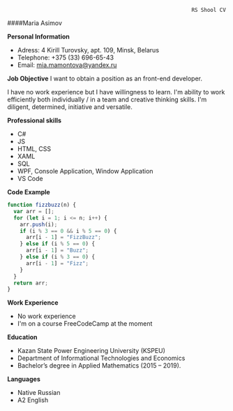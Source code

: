                                                                RS Shool CV

####Maria Asimov

**Personal Information**

- Adress: 4 Kirill Turovsky, apt. 109, Minsk, Belarus
- Telephone: +375 (33) 696-65-43
- Email: <mia.mamontova@yandex.ru>

**Job Objective**
I want to obtain a position as an front-end developer.

I have no work experience but I have willingness to learn.
I'm ability to work efficiently both individually / in a team and creative thinking skills. I'm diligent, determined, initiative and versatile.

**Professional skills**

- C#
- JS
- HTML, CSS
- XAML
- SQL
- WPF, Console Application, Window Application
- VS Code

**Code Example**

```js
function fizzbuzz(n) {
  var arr = [];
  for (let i = 1; i <= n; i++) {
    arr.push(i);
    if (i % 3 == 0 && i % 5 == 0) {
      arr[i - 1] = "FizzBuzz";
    } else if (i % 5 == 0) {
      arr[i - 1] = "Buzz";
    } else if (i % 3 == 0) {
      arr[i - 1] = "Fizz";
    }
  }
  return arr;
}
```

**Work Experience**

- No work experience
- I'm on a course FreeCodeCamp at the moment

**Education**

- Kazan State Power Engineering University (KSPEU)
- Department of Informational Technologies and Economics
- Bachelor’s degree in Applied Mathematics (2015 – 2019).

**Languages**

- Native Russian
- A2 English
